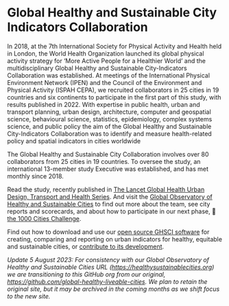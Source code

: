 # Global Healthy and Sustainable City Indicators Collaboration

In 2018, at the 7th International Society for Physical Activity and Health held in London, the World Health Organization launched its global physical activity strategy for ‘More Active People for a Healthier World’ and the multidisciplinary Global Healthy and Sustainable City-Indicators Collaboration was established.  At meetings of the International Physical Environment Network (IPEN) and the Council of the Environment and Physical Activity (ISPAH CEPA), we recruited collaborators in 25 cities in 19 countries and six continents to participate in the first part of this study, with results published in 2022.  With expertise in public health, urban and transport planning, urban design, architecture, computer and geospatial science, behavioural science, statistics, epidemiology, complex systems science, and public policy the aim of the Global Healthy and Sustainable City-Indicators Collaboration was to identify and measure health-related policy and spatial indicators in cities worldwide

The Global Healthy and Sustainable City Collaboration involves over 80 collaborators from 25 cities in 19 countries.  To oversee the study, an international 13-member study Executive was established, and has met monthly since 2018. 

Read the study, recently published in [The Lancet Global Health Urban Design, Transport and Health Series](https://www.thelancet.com/series/urban-design-2022). And visit the [Global Observatory of Healthy and Sustainable Cities](https://www.healthysustainablecities.org/) to find out more about the team, see city reports and  scorecards, and about how to participate in our next phase, 🌈[the 1000 Cities Challenge](https://www.healthysustainablecities.org/1000cities).

Find out how to download and use our [open source GHSCI software](https://global-healthy-liveable-cities.github.io/) for creating, comparing and reporting on urban indicators for healthy, equitable and sustainable cities, or [contribute to its development](https://github.com/global-healthy-liveable-cities/global-indicators).

_Update 5 August 2023: For consistency with our Global Observatory of Healthy and Sustainable Cities URL (https://healthysustainablecities.org) we are transitioning to this GitHub org from our original, https://github.com/global-healthy-liveable-cities.  We plan to retain the original site, but it may be archived in the coming months as we shift focus to the new site._
